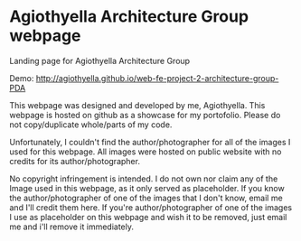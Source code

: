 # Agiothyella Architecture Group webpage
Landing page for Agiothyella Architecture Group

Demo: http://agiothyella.github.io/web-fe-project-2-architecture-group-PDA

This webpage was designed and developed by me, Agiothyella. This webpage is hosted on github as a showcase for my portofolio. Please do not copy/duplicate whole/parts of my code.

Unfortunately, I couldn't find the author/photographer for all of the images I used for this webpage. All images were hosted on public website with no credits for its author/photographer.

No copyright infringement is intended. I do not own nor claim any of the Image used in this webpage, as it only served as placeholder. If you know the author/photographer of one of the images that I don't know, email me and I'll credit them here. If you're author/photographer of one of the images I use as placeholder on this webpage and wish it to be removed, just email me and i'll remove it immediately.
